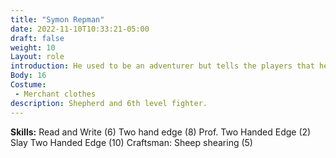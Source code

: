 ```yaml
---
title: "Symon Repman"
date: 2022-11-10T10:33:21-05:00
draft: false
weight: 10
Layout: role
introduction: He used to be an adventurer but tells the players that he “took an arrow to the knee”. He does not like his life being married, and wants to get back to adventuring, but is compelled to help out his older brother with the flock left by father. 
Body: 16
Costume: 
 - Merchant clothes
description: Shepherd and 6th level fighter. 
---
```


**Skills:** Read and Write (6) Two hand edge (8) Prof. Two Handed Edge (2) Slay Two Handed Edge (10) Craftsman: Sheep shearing (5)

